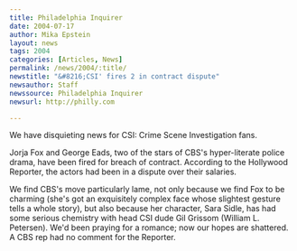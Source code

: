 ```yaml
---
title: Philadelphia Inquirer
date: 2004-07-17
author: Mika Epstein
layout: news
tags: 2004
categories: [Articles, News]
permalink: /news/2004/:title/
newstitle: "&#8216;CSI' fires 2 in contract dispute"
newsauthor: Staff  
newssource: Philadelphia Inquirer  
newsurl: http://philly.com  

---
```


We have disquieting news for CSI: Crime Scene Investigation fans. 

Jorja Fox and George Eads, two of the stars of CBS's hyper-literate police drama, have been fired for breach of contract. According to the Hollywood Reporter, the actors had been in a dispute over their salaries.

We find CBS's move particularly lame, not only because we find Fox to be charming (she's got an exquisitely complex face whose slightest gesture tells a whole story), but also because her character, Sara Sidle, has had some serious chemistry with head CSI dude Gil Grissom (William L. Petersen). We'd been praying for a romance; now our hopes are shattered. A CBS rep had no comment for the Reporter.

